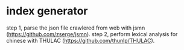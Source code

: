 # index generator
step 1, parse the json file crawlered from web with jsmn (https://github.com/zserge/jsmn).
step 2, perform lexical analysis for chinese with THULAC (https://github.com/thunlp/THULAC).
